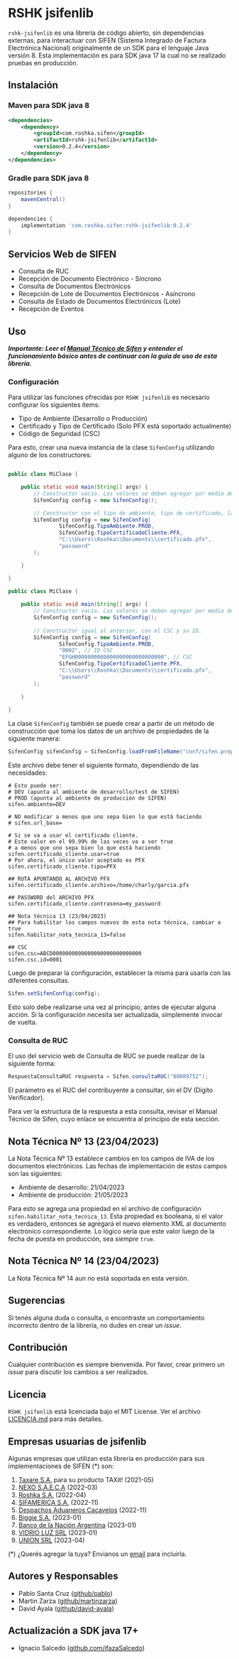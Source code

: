 # RSHK jsifenlib

`rshk-jsifenlib` es una librería de código abierto, sin dependencias externas, para interactuar con SIFEN (Sistema
Integrado de Factura Electrónica Nacional) originalmente de un SDK para el lenguaje Java versión 8. Esta implementación 
es para SDK java 17 la cual no se realizado pruebas en producción.

## Instalación

### Maven para SDK java 8

```xml
<dependencies>
    <dependency>
        <groupId>com.roshka.sifen</groupId>
        <artifactId>rshk-jsifenlib</artifactId>
        <version>0.2.4</version>
    </dependency>
</dependencies>
```

### Gradle para SDK java 8

```groovy
repositories {
    mavenCentral()
}

dependencies {
    implementation 'com.roshka.sifen:rshk-jsifenlib:0.2.4'
}
```

## Servicios Web de SIFEN

- Consulta de RUC
- Recepción de Documento Electrónico - Síncrono
- Consulta de Documentos Electrónicos
- Recepción de Lote de Documentos Electrónicos - Asíncrono
- Consulta de Estado de Documentos Electrónicos (Lote)
- Recepción de Eventos

## Uso

***Importante: Leer
el [Manual Técnico de Sifen](https://ekuatia.set.gov.py/rest/contents/download/collaboration/sites/ekuatia/documents/documentacion/documentacion-tecnica/Manual+T%C3%A9cnico+Versi%C3%B3n+150.pdf)
y entender el funcionamiento básico antes de continuar con la guía de uso de esta librería.***

### Configuración

Para utilizar las funciones ofrecidas por `RSHK jsifenlib` es necesario configurar los siguientes ítems:

- Tipo de Ambiente (Desarrollo o Producción)
- Certificado y Tipo de Certificado (Solo PFX está soportado actualmente)
- Código de Seguridad (CSC)

Para esto, crear una nueva instancia de la clase `SifenConfig` utilizando alguno de los constructores:

```java

public class MiClase {

    public static void main(String[] args) {
        // Constructor vacío. Los valores se deben agregar por medio de los *setters* de la clase.
        SifenConfig config = new SifenConfig();

        // Constructor con el tipo de ambiente, tipo de certificado, la ruta del certificado y la contraseña.
        SifenConfig config = new SifenConfig(
                SifenConfig.TipoAmbiente.PROD,
                SifenConfig.TipoCertificadoCliente.PFX,
                "C:\\Users\\Roshka\\Documents\\certificado.pfx",
                "password"
        );

    }

}

public class MiClase {
    
    public static void main(String[] args) {
        // Constructor vacío. Los valores se deben agregar por medio de los *setters* de la clase.
        SifenConfig config = new SifenConfig();
        
        // Constructor igual al anterior, con el CSC y su ID.
        SifenConfig config = new SifenConfig(
                SifenConfig.TipoAmbiente.PROD,
                "0002", // ID CSC
                "EFGH0000000000000000000000000000", // CSC
                SifenConfig.TipoCertificadoCliente.PFX,
                "C:\\Users\\Roshka\\Documents\\certificado.pfx",
                "password"
        );
        
    }
        
}
```

La clase `SifenConfig` también se puede crear a partir de un método de construcción que toma los datos de un
archivo de propiedades de la siguiente manera:

```java
SifenConfig sifenConfig = SifenConfig.loadFromFileName("conf/sifen.properties");
```

Este archivo debe tener el siguiente formato, dependiendo de las necesidades:

```properties
# Esto puede ser:
# DEV (apunta al ambiente de desarrollo/test de SIFEN)
# PROD (apunta al ambiente de producción de SIFEN)
sifen.ambiente=DEV

# NO modificar a menos que uno sepa bien lo que está haciendo
# sifen.url_base=

# Si se va a usar el certificado cliente.
# Este valor en el 99.99% de las veces va a ser true
# a menos que uno sepa bien lo que está haciendo
sifen.certificado_cliente.usar=true
# Por ahora, el único valor aceptado es PFX
sifen.certificado_cliente.tipo=PFX

## RUTA APUNTANDO AL ARCHIVO PFX
sifen.certificado_cliente.archivo=/home/charly/garcia.pfx

## PASSWORD del ARCHIVO PFX
sifen.certificado_cliente.contrasena=my_password

## Nota técnica 13 (23/04/2023)
## Para habilitar los campos nuevos de esta nota técnica, cambiar a true
sifen.habilitar_nota_tecnica_13=false

## CSC
sifen.csc=ABCD0000000000000000000000000000
sifen.csc.id=0001
```
Luego de preparar la configuración, establecer la misma para usarla con las diferentes consultas.

```java
Sifen.setSifenConfig(config);
```

Esto solo debe realizarse una vez al principio, antes de ejecutar alguna acción. Si la configuración necesita ser
actualizada, simplemente invocar de vuelta.

### Consulta de RUC

El uso del servicio web de Consulta de RUC se puede realizar de la siguiente forma:

```java
RespuestaConsultaRUC respuesta = Sifen.consultaRUC("80089752");
```

El parámetro es el RUC del contribuyente a consultar, sin el DV (Dígito Verificador).

Para ver la estructura de la respuesta a esta consulta, revisar el Manual Técnico de Sifen, cuyo enlace se encuentra al
principio de esta sección.

## Nota Técnica Nº 13 (23/04/2023)

La Nota Técnica Nº 13 establece cambios en los campos de IVA de los documentos electrónicos. Las fechas de implementación de estos campos son las siguientes:

* Ambiente de desarrollo: 21/04/2023
* Ambiente de producción: 21/05/2023

Para esto se agrega una propiedad en el archivo de configuración `sifen.habilitar_nota_tecnica_13`. Esta propiedad es booleana,
si el valor es verdadero, entonces se agregará el nuevo elemento XML al documento electrónico correspondiente. Lo lógico sería
que este valor luego de la fecha de puesta en producción, sea *siempre* `true`.

## Nota Técnica Nº 14 (23/04/2023)

La Nota Técnica Nº 14 aun no está soportada en esta versión.

## Sugerencias

Si tenés alguna duda o consulta, o encontraste un comportamiento incorrecto dentro de la librería, no dudes en crear
un *issue*.

## Contribución

Cualquier contribución es siempre bienvenida. Por favor, crear primero un *issue* para discutir los cambios a ser
realizados.

## Licencia

`RSHK jsifenlib` está licenciada bajo el MIT License. Ver el archivo [LICENCIA.md](LICENCIA.md) para más detalles.

## Empresas usuarias de jsifenlib

Algunas empresas que utilizan esta librería en producción para sus implementaciones de SIFEN (*) son:

1. [Taxare S.A.](https://www.taxit.com.py) para su producto TAXit! (2021-05)
2. [NEXO S.A.E.C.A](http://www.nexo.com.py) (2022-03)
3. [Roshka S.A.](https://www.roshka.com) (2022-04)
4. [SIFAMERICA S.A.](https://www.sif.com.py) (2022-11)
5. [Despachos Aduaneros Cacavelos](http://www.despachoscacavelos.com.py/) (2022-11)
6. [Biggie S.A.](https://www.biggie.com.py/) (2023-01)
7. [Banco de la Nación Argentina](https://www.bna.com.py/) (2023-01)
8. [VIDRIO LUZ SRL](http://www.vidrioluz.com.py/web/) (2023-01)
9. [UNION SRL](http://www.unionsrl.com.py/) (2023-04)

(*) ¿Querés agregar la tuya? Envianos un [email](mailto:pablo@roshka.com.py) para incluirla. 

## Autores y Responsables

- Pablo Santa Cruz ([github/pablo](https://github.com/pablo))
- Martin Zarza ([github/martinzarza](https://github.com/martinzarza))
- David Ayala ([github/david-ayala](https://github.com/david-ayala))

## Actualización a SDK java 17+
- Ignacio Salcedo ([github.com/ifazaSalcedo](https://github.com/ifazaSalcedo))
